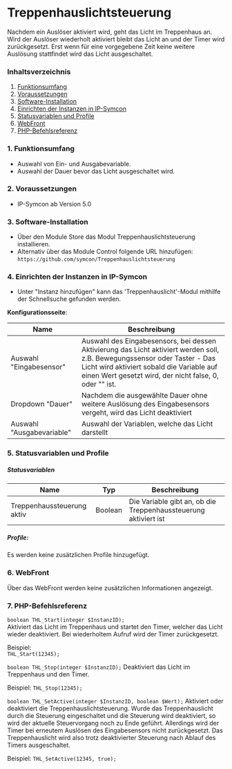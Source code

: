 # Treppenhauslichtsteuerung
Nachdem ein Auslöser aktiviert wird, geht das Licht im Treppenhaus an. Wird der Auslöser wiederholt aktiviert bleibt das Licht an und der Timer wird zurückgesetzt. Erst wenn für eine vorgegebene Zeit keine weitere Auslösung stattfindet wird das Licht ausgeschaltet.


### Inhaltsverzeichnis

1. [Funktionsumfang](#1-funktionsumfang)
2. [Voraussetzungen](#2-voraussetzungen)
3. [Software-Installation](#3-software-installation)
4. [Einrichten der Instanzen in IP-Symcon](#4-einrichten-der-instanzen-in-ip-symcon)
5. [Statusvariablen und Profile](#5-statusvariablen-und-profile)
6. [WebFront](#6-webfront)
7. [PHP-Befehlsreferenz](#7-php-befehlsreferenz)

### 1. Funktionsumfang

* Auswahl von Ein- und Ausgabevariable.
* Auswahl der Dauer bevor das Licht ausgeschaltet wird.

### 2. Voraussetzungen

- IP-Symcon ab Version 5.0

### 3. Software-Installation

* Über den Module Store das Modul Treppenhauslichtsteuerung installieren.
* Alternativ über das Module Control folgende URL hinzufügen:
`https://github.com/symcon/Treppenhauslichtsteuerung`

### 4. Einrichten der Instanzen in IP-Symcon

- Unter "Instanz hinzufügen" kann das 'Treppenhauslicht'-Modul mithilfe der Schnellsuche gefunden werden.  

__Konfigurationsseite__:

Name                      | Beschreibung
------------------------- | ---------------------------------
Auswahl "Eingabesensor"   | Auswahl des Eingabesensors, bei dessen Aktivierung das Licht aktiviert werden soll, z.B. Bewegungssensor oder Taster - Das Licht wird aktiviert sobald die Variable auf einen Wert gesetzt wird, der nicht false, 0, oder "" ist.
Dropdown "Dauer"          | Nachdem die ausgewählte Dauer ohne weitere Auslösung des Eingabesensors vergeht, wird das Licht deaktiviert
Auswahl "Ausgabevariable" | Auswahl der Variablen, welche das Licht darstellt

### 5. Statusvariablen und Profile

##### Statusvariablen

Name                       | Typ     | Beschreibung
-------------------------- | ------- | ---------------------------
Treppenhaussteuerung aktiv | Boolean | Die Variable gibt an, ob die Treppenhaussteuerung aktiviert ist

##### Profile:

Es werden keine zusätzlichen Profile hinzugefügt.

### 6. WebFront

Über das WebFront werden keine zusätzlichen Informationen angezeigt.

### 7. PHP-Befehlsreferenz

`boolean THL_Start(integer $InstanzID);`  
Aktiviert das Licht im Treppenhaus und startet den Timer, welcher das Licht wieder deaktiviert. Bei wiederholtem Aufruf wird der Timer zurückgesetzt.

Beispiel:  
`THL_Start(12345);`

`boolean THL_Stop(integer $InstanzID);`
Deaktiviert das Licht im Treppenhaus und den Timer.

Beispiel:
`THL_Stop(12345);`

`boolean THL_SetActive(integer $InstanzID, boolean $Wert);`
Aktiviert oder deaktiviert die Treppenhauslichtsteuerung. Wurde das Treppenhauslicht durch die Steuerung eingeschaltet und die Steuerung wird deaktiviert, so wird der aktuelle Steuervorgang noch zu Ende geführt. Allerdings wird der Timer bei erneutem Auslösen des Eingabesensors nicht zurückgesetzt. Das Treppenhauslicht wird also trotz deaktivierter Steuerung nach Ablauf des Timers ausgeschaltet.

Beispiel:
`THL_SetActive(12345, true);`
